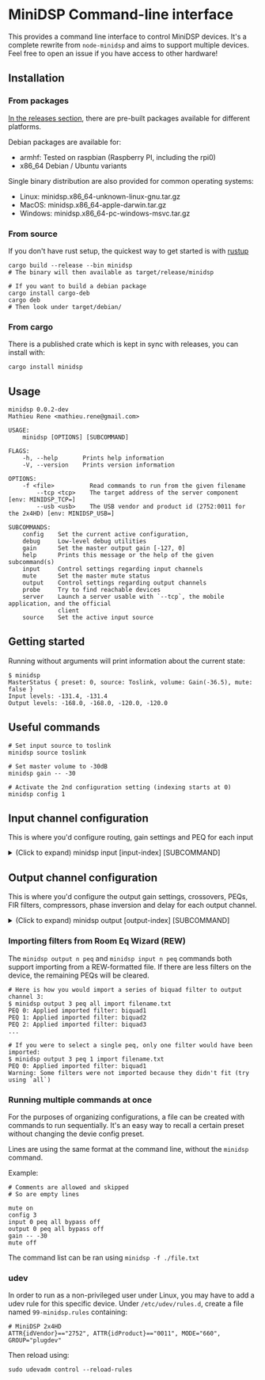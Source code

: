 # MiniDSP Command-line interface

This provides a command line interface to control MiniDSP devices. 
It's a complete rewrite from `node-minidsp` and aims to support multiple devices. Feel free to open an issue if you have access to other hardware!


## Installation
### From packages
[In the releases section](https://github.com/mrene/minidsp-rs/releases), there are pre-built packages available for different platforms.

Debian packages are available for:
- armhf: Tested on raspbian (Raspberry PI, including the rpi0)
- x86_64 Debian / Ubuntu variants

Single binary distribution are also provided for common operating systems:
- Linux: minidsp.x86_64-unknown-linux-gnu.tar.gz
- MacOS: minidsp.x86_64-apple-darwin.tar.gz
- Windows: minidsp.x86_64-pc-windows-msvc.tar.gz

### From source
If you don't have rust setup, the quickest way to get started is with [rustup](https://rustup.rs/)


```shell
cargo build --release --bin minidsp
# The binary will then available as target/release/minidsp

# If you want to build a debian package
cargo install cargo-deb
cargo deb
# Then look under target/debian/
```

### From cargo
There is a published crate which is kept in sync with releases, you can install with:
```shell
cargo install minidsp
```

## Usage
```shell
minidsp 0.0.2-dev
Mathieu Rene <mathieu.rene@gmail.com>

USAGE:
    minidsp [OPTIONS] [SUBCOMMAND]

FLAGS:
    -h, --help       Prints help information
    -V, --version    Prints version information

OPTIONS:
    -f <file>          Read commands to run from the given filename
        --tcp <tcp>    The target address of the server component [env: MINIDSP_TCP=]
        --usb <usb>    The USB vendor and product id (2752:0011 for the 2x4HD) [env: MINIDSP_USB=]

SUBCOMMANDS:
    config    Set the current active configuration,
    debug     Low-level debug utilities
    gain      Set the master output gain [-127, 0]
    help      Prints this message or the help of the given subcommand(s)
    input     Control settings regarding input channels
    mute      Set the master mute status
    output    Control settings regarding output channels
    probe     Try to find reachable devices
    server    Launch a server usable with `--tcp`, the mobile application, and the official
              client
    source    Set the active input source
```


## Getting started
Running without arguments will print information about the current state:

```shell
$ minidsp 
MasterStatus { preset: 0, source: Toslink, volume: Gain(-36.5), mute: false }
Input levels: -131.4, -131.4
Output levels: -168.0, -168.0, -120.0, -120.0
```

## Useful commands
```
# Set input source to toslink
minidsp source toslink

# Set master volume to -30dB
minidsp gain -- -30

# Activate the 2nd configuration setting (indexing starts at 0)
minidsp config 1
```

## Input channel configuration
This is where you'd configure routing, gain settings and PEQ for each input

<details>
  <summary>(Click to expand) minidsp input [input-index] [SUBCOMMAND]</summary>

```shell
$ minidsp input --help
minidsp-input
Control settings regarding input channels

USAGE:
    minidsp input <input-index> <SUBCOMMAND>

ARGS:
    <input-index>    Index of the input channel, starting at 0

SUBCOMMANDS:
    gain       Set the input gain for this channel
    help       Prints this message or the help of the given subcommand(s)
    mute       Set the master mute status
    peq        Control the parametric equalizer
    routing    Controls signal routing from this input
```

#### gain / mute

```shell
# Sets input channel 0's gain to -10dB
minidsp input 0 gain -- -10

# Mute input channel 0
minidsp input 0 mute on
```
#### routing
Each output matrix entry has to be enabled in order for audio to be routed. The gain can then be set (in dB) for each entry.

```shell
# Route input channel 0 to output channel 0, boost gain by 6dB
minidsp input 0 routing 0 enable on
minidsp input 0 routing 0 gain 6
```

#### peq

```
$ minidsp input 0 peq --help
minidsp-input-peq
Control the parametric equalizer

USAGE:
    minidsp input <input-index> peq <index> <SUBCOMMAND>

ARGS:
    <index>    Parametric EQ index (all | <id>) (0 to 9 inclusively)

FLAGS:
    -h, --help       Prints help information
    -V, --version    Prints version information

SUBCOMMANDS:
    bypass    Sets the bypass toggle
    clear     Sets all coefficients back to their default values and un-bypass them
    help      Prints this message or the help of the given subcommand(s)
    import    Imports the coefficients from the given file
    set       Set coefficients
```

The `peq` commands supports broadcasting an operation on multiple peqs. If specifying
an index, the command will only affect a single filter.

Bypass the first peq:
`minidsp output 0 peq 0 bypass on` 

Bypass all peqs:
`minidsp output 0 peq all bypass on`

Importing filters should use the `all` target if the ununsed filter should also be cleared.
`minidsp output 0 preq all import ./file.txt`

</details>

## Output channel configuration
This is where you'd configure the output gain settings, crossovers, PEQs, FIR filters, compressors, phase inversion and delay for each output channel.

<details>
  <summary>(Click to expand) minidsp output [output-index] [SUBCOMMAND]</summary>
The outputs are referenced by index, starting at 0 for the first output.

```shell
$ minidsp output --help

Control settings regarding output channels

USAGE:
    minidsp output <output-index> <SUBCOMMAND>

ARGS:
    <output-index>    Index of the output channel, starting at 0

SUBCOMMANDS:
    compressor    Controls crossovers (2x 4 biquads)
    crossover     Controls crossovers (2x 4 biquads)
    delay         Set the delay associated to this channel
    fir           Controls the FIR filter
    gain          Set the input gain for this channel
    help          Prints this message or the help of the given subcommand(s)
    invert        Set phase inversion on this channel
    mute          Set the master mute status
    peq           Control the parametric equalizer
```

#### Gain

```shell
$ minidsp output 0 gain --help
USAGE:
    minidsp output <output-index> gain <value>

ARGS:
    <value>    Output gain in dB
```

Example usage: `minidsp output 0 gain -- -20`

`--` is used to distinguish negative values from another option

#### PEQ

```
$ minidsp output 0 peq --help
Control the parametric equalizer

USAGE:
    minidsp output <output-index> peq <index> <SUBCOMMAND>

ARGS:
    <index>    Parametric EQ index (all | <id>) (0 to 9 inclusively)

SUBCOMMANDS:
    bypass    Sets the bypass toggle
    clear     Sets all coefficients back to their default values and un-bypass them
    help      Prints this message or the help of the given subcommand(s)
    import    Imports the coefficients from the given file
    set       Set coefficients
```

The `peq` commands supports broadcasting an operation on multiple peqs. If specifying
an index, the command will only affect a single filter.

Bypass the first peq:
`minidsp output 0 peq 0 bypass on` 

Bypass all peqs:
`minidsp output 0 peq all bypass on`

Importing filters should use the `all` target if the ununsed filter should also be cleared.
`minidsp output 0 preq all import ./file.txt`

#### Crossover

```
$ minidsp output 0 crossover --help
Controls crossovers (2x 4 biquads)

USAGE:
    minidsp output <output-index> crossover <group> <index> <SUBCOMMAND>

ARGS:
    <group>    Group index (0 or 1)
    <index>    Filter index (all | 0 | 1 | 3)

SUBCOMMANDS:
    bypass    Sets the bypass toggle
    clear     Sets all coefficients back to their default values and un-bypass them
    help      Prints this message or the help of the given subcommand(s)
    import    Imports the coefficients from the given file
    set       Set coefficients
```

Crossovers are implemented as series biquad filters. There are two groups of 4 biquads per channel. Each group can be bypassed individually.

The command follows the same syntax as the `peq` command, for the exception that you have to specify the group index.

They can be imported in REW's format:
`minidsp output 0 crossover 0 all import ./file.txt`
`minidsp output 0 crossover 1 all import ./file2.txt`

#### FIR

```shell
$ minidsp output 0 fir --help
minidsp-output-fir
Controls the FIR filter

USAGE:
    minidsp output <output-index> fir <SUBCOMMAND>

SUBCOMMANDS:
    bypass    Sets the bypass toggle
    clear     Sets all coefficients back to their default values and un-bypass them
    help      Prints this message or the help of the given subcommand(s)
    import    Imports the coefficients from the given file
    set       Set coefficients
```

Importing FIR filters can be done using a wav file. The file's sampling rate MUST match the device's internal rate. 

`minidsp output 0 fir import ./impulse.wav`
`minidsp output 0 fir bypass off`

#### Delay

```shell
$ minidsp output 0 delay --help
minidsp-output-delay
Set the delay associated to this channel

USAGE:
    minidsp output <output-index> delay <delay>

ARGS:
    <delay>    Delay in milliseconds
```

#### Invert

```
USAGE:
    minidsp output <output-index> invert <value>
```

Example: `minidsp output 0 invert on`

</details>

### Importing filters from Room Eq Wizard (REW)
The `minidsp output n peq` and `minidsp input n peq` commands both support importing from a REW-formatted file. If there are less
filters on the device, the remaining PEQs will be cleared.

```shell
# Here is how you would import a series of biquad filter to output channel 3:
$ minidsp output 3 peq all import filename.txt
PEQ 0: Applied imported filter: biquad1
PEQ 1: Applied imported filter: biquad2
PEQ 2: Applied imported filter: biquad3
...

# If you were to select a single peq, only one filter would have been imported:
$ minidsp output 3 peq 1 import filename.txt
PEQ 0: Applied imported filter: biquad1
Warning: Some filters were not imported because they didn't fit (try using `all`)
```

### Running multiple commands at once
For the purposes of organizing configurations, a file can be created with commands to run sequentially. It's an easy way to recall a certain preset without changing the devie config preset.

Lines are using the same format at the command line, without the `minidsp` command. 

Example:
```
# Comments are allowed and skipped
# So are empty lines

mute on
config 3
input 0 peq all bypass off
output 0 peq all bypass off
gain -- -30
mute off
```

The command list can be ran using  `minidsp -f ./file.txt`


### udev
In order to run as a non-privileged user under Linux, you may have to add a udev rule for this specific device. Under `/etc/udev/rules.d`, create a file named `99-minidsp.rules` containing:

```
# MiniDSP 2x4HD
ATTR{idVendor}=="2752", ATTR{idProduct}=="0011", MODE="660", GROUP="plugdev"
```

Then reload using:

```
sudo udevadm control --reload-rules
```